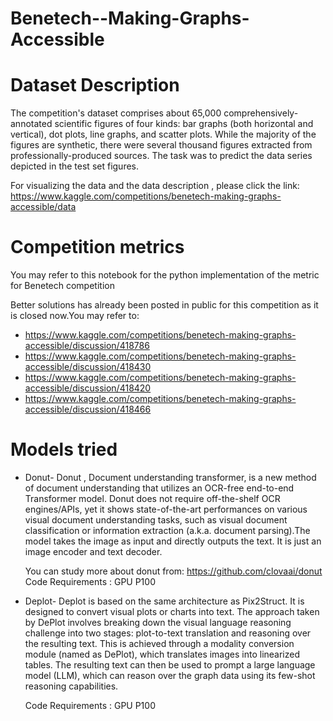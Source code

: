 # Benetech--Making-Graphs-Accessible

# Dataset Description

The competition's dataset comprises about 65,000 comprehensively-annotated scientific figures of four kinds: bar graphs (both horizontal and vertical), dot plots, line graphs, and scatter plots. While the majority of the figures are synthetic, there were several thousand figures extracted from professionally-produced sources. The task was to predict the data series depicted in the test set figures.

For visualizing the data and the data description , please click the link:
https://www.kaggle.com/competitions/benetech-making-graphs-accessible/data

# Competition metrics
You may refer to this notebook for the python implementation of the metric for Benetech competition

Better solutions has already been posted in public for this competition as it is closed now.You may refer to:

* https://www.kaggle.com/competitions/benetech-making-graphs-accessible/discussion/418786
* https://www.kaggle.com/competitions/benetech-making-graphs-accessible/discussion/418430
* https://www.kaggle.com/competitions/benetech-making-graphs-accessible/discussion/418420
* https://www.kaggle.com/competitions/benetech-making-graphs-accessible/discussion/418466

# Models tried
* Donut- Donut , Document understanding transformer, is a new method of document understanding that utilizes an OCR-free end-to-end Transformer model. Donut does not require off-the-shelf OCR engines/APIs, yet it shows state-of-the-art performances on various visual document understanding tasks, such as visual document classification or information extraction (a.k.a. document parsing).The model takes the image as input and directly outputs the text. It is just an image encoder and text decoder.

  You can study more about donut from: https://github.com/clovaai/donut
  Code Requirements : GPU P100
  
* Deplot- Deplot is based on the same architecture as Pix2Struct. It is designed to convert visual plots or charts into text. The approach taken by DePlot involves breaking down the visual language reasoning challenge into two stages: plot-to-text translation and reasoning over the resulting text. This is achieved through a modality conversion module (named as DePlot), which translates images into linearized tables. The resulting text can then be used to prompt a large language model (LLM), which can reason over the graph data using its few-shot reasoning capabilities.

  Code Requirements : GPU P100  


